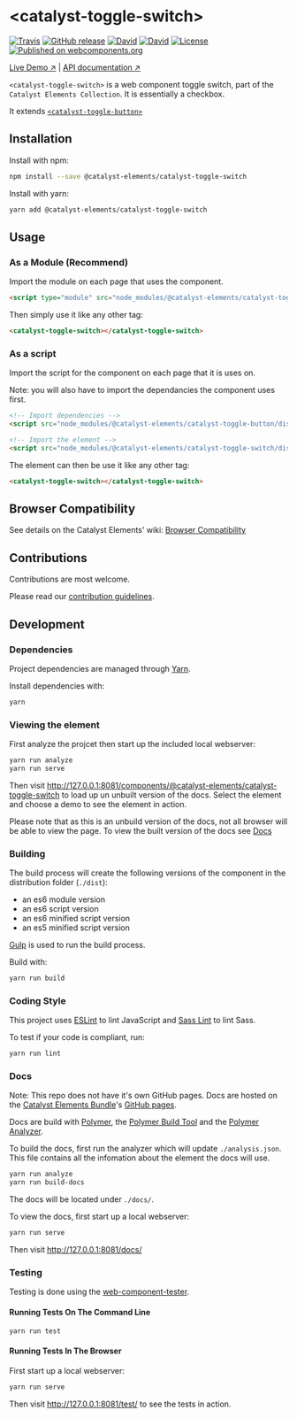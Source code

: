 # &lt;catalyst-toggle-switch&gt;

[![Travis](https://img.shields.io/travis/catalyst/catalyst-toggle-switch.svg?style=flat-square)](https://travis-ci.org/catalyst/catalyst-toggle-switch)
[![GitHub release](https://img.shields.io/github/release/catalyst/catalyst-toggle-switch.svg?style=flat-square)](https://github.com/catalyst/catalyst-toggle-switch/releases)
[![David](https://img.shields.io/david/catalyst/catalyst-toggle-switch.svg?style=flat-square)](https://david-dm.org/catalyst/catalyst-toggle-switch)
[![David](https://img.shields.io/david/dev/catalyst/catalyst-toggle-switch.svg?style=flat-square)](https://david-dm.org/catalyst/catalyst-toggle-switch?type=dev)
[![License](https://img.shields.io/badge/license-BSD%203--Clause-blue.svg?style=flat-square)](LICENSE)
[![Published on webcomponents.org](https://img.shields.io/badge/webcomponents.org-published-blue.svg?style=flat-square)](https://www.webcomponents.org/element/catalyst/catalyst-toggle-switch)

[Live Demo ↗](https://catalyst.github.io/CatalystElements/#/elements/catalyst-toggle-switch/demos/basic)
|
[API documentation ↗](https://catalyst.github.io/CatalystElements/#/elements/catalyst-toggle-switch)

`<catalyst-toggle-switch>` is a web component toggle switch, part of the `Catalyst Elements Collection`. It is essentially a checkbox.

It extends [`<catalyst-toggle-button>`](https://gitlab.wgtn.cat-it.co.nz/CatalystElements/catalyst-toggle-button)

## Installation

Install with npm:

```sh
npm install --save @catalyst-elements/catalyst-toggle-switch
```

Install with yarn:

```sh
yarn add @catalyst-elements/catalyst-toggle-switch
```

## Usage

### As a Module (Recommend)

Import the module on each page that uses the component.

```html
<script type="module" src="node_modules/@catalyst-elements/catalyst-toggle-switch/dist/catalyst-toggle-switch.module.js"></script>
```

Then simply use it like any other tag:

```html
<catalyst-toggle-switch></catalyst-toggle-switch>
```

### As a script

Import the script for the component on each page that it is uses on.

Note: you will also have to import the dependancies the component uses first.

```html
<!-- Import dependencies -->
<script src="node_modules/@catalyst-elements/catalyst-toggle-button/dist/catalyst-toggle-button.js"></script>

<!-- Import the element -->
<script src="node_modules/@catalyst-elements/catalyst-toggle-switch/dist/catalyst-toggle-switch.js"></script>
```

The element can then be use it like any other tag:

```html
<catalyst-toggle-switch></catalyst-toggle-switch>
```

## Browser Compatibility

See details on the Catalyst Elements' wiki: [Browser Compatibility](https://github.com/catalyst/CatalystElements/wiki/Browser-Compatibility)

## Contributions

Contributions are most welcome.

Please read our [contribution guidelines](./CONTRIBUTING.md).

## Development

### Dependencies

Project dependencies are managed through [Yarn](https://yarnpkg.com/lang/en/docs/install).

Install dependencies with:

```sh
yarn
```

### Viewing the element

First analyze the projcet then start up the included local webserver:

```sh
yarn run analyze
yarn run serve
```

Then visit http://127.0.0.1:8081/components/@catalyst-elements/catalyst-toggle-switch to load up un unbuilt version of the docs.
Select the element and choose a demo to see the element in action.

Please note that as this is an unbuild version of the docs, not all browser will be able to view the page. To view the built version of the docs see [Docs](#docs)

### Building

The build process will create the following versions of the component in the distribution folder (`./dist`):

* an es6 module version
* an es6 script version
* an es6 minified script version
* an es5 minified script version

[Gulp](https://gulpjs.com) is used to run the build process.

Build with:

```sh
yarn run build
```

### Coding Style

This project uses [ESLint](http://eslint.org) to lint JavaScript and [Sass Lint](https://github.com/sasstools/sass-lint) to lint Sass.

To test if your code is compliant, run:

```sh
yarn run lint
```

### Docs

Note: This repo does not have it's own GitHub pages. Docs are hosted on the [Catalyst Elements Bundle](https://github.com/catalyst/CatalystElements)'s [GitHub pages](https://catalyst.github.io/CatalystElements).

Docs are build with [Polymer](https://www.polymer-project.org), the [Polymer Build Tool](https://github.com/Polymer/polymer-build) and the [Polymer Analyzer](https://github.com/Polymer/polymer-analyzer).

To build the docs, first run the analyzer which will update `./analysis.json`. This file contains all the infomation about the element the docs will use.

```sh
yarn run analyze
yarn run build-docs
```

The docs will be located under `./docs/`.

To view the docs, first start up a local webserver:

```sh
yarn run serve
```

Then visit http://127.0.0.1:8081/docs/

### Testing

Testing is done using the [web-component-tester](https://github.com/Polymer/web-component-tester).

#### Running Tests On The Command Line

```sh
yarn run test
```

#### Running Tests In The Browser

First start up a local webserver:

```sh
yarn run serve
```

Then visit http://127.0.0.1:8081/test/ to see the tests in action.

